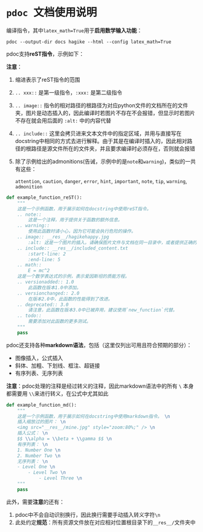 #  `pdoc `文档使用说明



编译指令，其中`latex_math=True`用于**启用数学输入功能**：

```shell
pdoc --output-dir docs hagike --html --config latex_math=True
```



pdoc支持**reST指令**，示例如下：

**注意**：

1. 缩进表示了reST指令的范围

2. `.. xxx::` 是第一级指令，`:xxx:` 是第二级指令

3. `.. image::` 指令的相对路径的根路径为对应python文件的文档所在的文件夹，图片是动态插入的，因此编译时若图片不存在不会报错，但显示时若图片不存在就会用后面的 `:alt:` 中的内容代替

4. `.. include::` 这里会拷贝进来文本文件中的指定区域，并用与直接写在docstring中相同的方式去进行解释。由于其是在编译时插入的，因此相对路径的根路径是源文件所在的文件夹，并且要求编译时必须存在，否则就会报错

5. 除了示例给出的admonitions(告诫，示例中的是`note`和`warning`)，类似的一共有这些：

   `attention`, `caution`, `danger`, `error`, `hint`, `important`, `note`, `tip`, `warning`, `admonition`

```python
def example_function_reST():
    """
    这是一个示例函数，用于展示如何在docstring中使用reST指令。
    .. note::
        这是一个注释，用于提供关于函数的额外信息。
    .. warning::
        使用此函数时请小心，因为它可能会执行危险的操作。
    .. image:: __res__/hagikehappy.jpg
        :alt: 这是一个图片的插入。请确保图片文件与文档在同一目录中，或者提供正确的路径。
    .. include:: __res__/included_content.txt
        :start-line: 2
        :end-line: 5
    .. math::
        E = mc^2
    这是一个数学表达式的示例，表示爱因斯坦的质能方程。
    .. versionadded:: 1.0
        此函数在版本1.0中添加。
    .. versionchanged:: 2.0
        在版本2.0中，此函数的性能得到了改进。
    .. deprecated:: 3.0
        请注意，此函数在版本3.0中已被弃用，建议使用`new_function`代替。
    .. todo::
        需要添加对此函数的更多测试。
    """
    pass
```



pdoc还支持各种**markdown语法**，包括（这里仅列出可用且符合预期的部分）：

- 图像插入，公式插入
- 斜体、加粗、下划线、框注、超链接
- 有序列表、无序列表

**注意**：pdoc处理的注释是经过转义的注释，因此markdown语法中的所有 `\` 本身都需要用 `\\`来进行转义，在公式中尤其如此

```python
def example_function_md():
    """
    这是一个示例函数，用于展示如何在docstring中使用markdown指令。 \n
    插入缩放过的图片： \n
    <img src="__res__/mine.jpg" style="zoom:80%;" /> \n
    插入公式： \n
    $$ \\alpha = \\beta + \\gamma $$ \n
    有序列表： \n
    1. Number One \n
    2. Number Two \n
    无序列表： \n
    - Level One \n
        - Level Two \n
            - Level Three \n
    """
    pass
```

此外，需要**注意**的还有：

1. pdoc中不会自动识别换行，因此换行需要手动插入转义字符`\n`
2. 此处约定**规范**：所有资源文件放在对应相对位置根目录下的`__res__/`文件夹中

